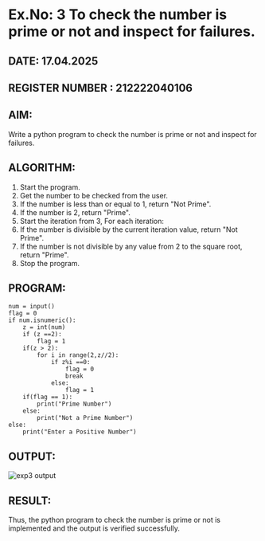 # Ex.No: 3 To check the number is prime or not and inspect for failures.
 
## DATE: 17.04.2025
## REGISTER NUMBER : 212222040106
## AIM: 
Write a python program to check the number is prime or not and inspect for failures.
 
## ALGORITHM:
1. Start the program.
2. Get the number to be checked from the user.
3. If the number is less than or equal to 1, return "Not Prime".
4. If the number is 2, return "Prime".
5. Start the iteration from 3, For each iteration:
6. If the number is divisible by the current iteration value, return "Not Prime".
7. If the number is not divisible by any value from 2 to the square root, return "Prime".
8. Stop the program.

## PROGRAM:
```
num = input() 
flag = 0 
if num.isnumeric(): 
    z = int(num) 
    if (z ==2): 
        flag = 1 
    if(z > 2): 
        for i in range(2,z//2): 
            if z%i ==0: 
                flag = 0 
                break  
            else: 
                flag = 1 
    if(flag == 1): 
        print("Prime Number") 
    else: 
        print("Not a Prime Number") 
else: 
    print("Enter a Positive Number")
```
## OUTPUT:

![exp3 output](https://github.com/user-attachments/assets/ec461e39-de89-4156-a70a-1901d46b0c71)


## RESULT:
Thus, the python program to check the number is prime or not is implemented and the output is verified successfully.
